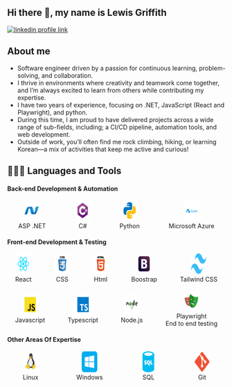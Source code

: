 ## Hi there 👋, my name is Lewis Griffith

[![linkedin profile link](https://img.shields.io/badge/LinkedIn-0077B5?style=for-the-badge&logo=linkedin&logoColor=white)](https://www.linkedin.com/in/lewis-griffith/)

## About me
* Software engineer driven by a passion for continuous learning, problem-solving, and collaboration.
* I thrive in environments where creativity and teamwork come together, and I’m always excited to learn from others while contributing my expertise.
* I have two years of experience, focusing on .NET, JavaScript (React and Playwright), and python.
* During this time, I am proud to have delivered projects across a wide range of sub-fields, including; a CI/CD pipeline, automation tools, and web development.
* Outside of work, you’ll often find me rock climbing, hiking, or learning Korean—a mix of activities that keep me active and curious!

## 👨🏻‍💻 Languages and Tools

#### Back-end Development & Automation

<div style="display: flex; align-items: center; justify-content: space-around; gap: 16px;">

  <div style="text-align: center;">
    <img src="./assets/dot_net.svg" alt=".NET-Logo" width="36" height="48">
    <div>ASP .NET</div>
  </div>

  <div style="text-align: center;">
    <img src="./assets/c_sharp.svg" alt="C#-Logo" width="36" height="48">
    <div>C#</div>
  </div>

  <div style="text-align: center;">
    <img src="./assets/python.svg" alt="Python-Logo" width="36" height="48">
    <div>Python</div>
  </div>

  <div style="text-align: center;">
    <img src="./assets/azure.svg" alt="azure-Logo" width="36" height="48">
    <div>Microsoft Azure</div>
  </div>

</div>

#### Front-end Development & Testing

<div style="display: flex; align-items: center; justify-content: space-around; gap: 16px;">

  <div style="text-align: center;">
    <img src="./assets/react.svg" alt="react-Logo" width="36" height="48">
    <div>React</div>
  </div>

  <div style="text-align: center;">
    <img src="./assets/css.svg" alt="css-Logo" width="36" height="48">
    <div>CSS</div>
  </div>

  <div style="text-align: center;">
    <img src="./assets/html.svg" alt="html-Logo" width="36" height="48">
    <div>Html</div>
  </div>

  <div style="text-align: center;">
    <img src="./assets/boostrap.svg" alt="boostrap-Logo" width="36" height="48">
    <div>Boostrap</div>
  </div>

  <div style="text-align: center;">
    <img src="./assets/tailwind_css.svg" alt="tailwind_css-Logo" width="36" height="48">
    <div>Tailwind CSS</div>
  </div>

</div>

<br />

<div style="display: flex; align-items: center; justify-content: space-around; gap: 16px;">

  <div style="text-align: center;">
    <img src="./assets/javascript.svg" alt="javascript-Logo" width="36" height="48">
    <div>Javascript</div>
  </div>

  <div style="text-align: center;">
    <img src="./assets/typescript.svg" alt="typescript-Logo" width="36" height="48">
    <div>Typescript</div>
  </div>

  <div style="text-align: center;">
    <img src="./assets/nodejs.svg" alt="nodejs-Logo" width="36" height="48">
    <div>Node.js</div>
  </div>
  
  <div style="text-align: center;">
    <img src="./assets/playwright.svg" alt="playwright-Logo" width="36" height="48">
    <div>Playwright</div>
    <div>End to end testing</div>
  </div>

</div>

#### Other Areas Of Expertise

<div style="display: flex; align-items: center; justify-content: space-around; gap: 16px;">

  <div style="text-align: center;">
    <img src="./assets/linux.svg" alt="linux-Logo" width="36" height="48">
    <div>Linux</div>
  </div>

  <div style="text-align: center;">
    <img src="./assets/windows.svg" alt="windows-Logo" width="36" height="48">
    <div>Windows</div>
  </div>

  <div style="text-align: center;">
    <img src="./assets/sql.svg" alt="sql-Logo" width="36" height="48">
    <div>SQL</div>
  </div>

  <div style="text-align: center;">
    <img src="./assets/git.svg" alt="git-Logo" width="36" height="48">
    <div>Git</div>
  </div>

</div>
